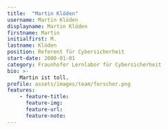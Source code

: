 ```yaml
---
title:  "Martin Klöden"
username: Martin Klöden
displayname: Martin Klöden
firstname: Martin
initialfirst: M.
lastname: Klöden
position: Referent für Cybersicherheit
start-date: 2000-01-01
category: Fraunhofer Lernlabor für Cybersicherheit
bio: >- 
    Martin ist toll.   
profile: assets/images/team/forscher.png
features:
    - feature-title: 
      feature-img: 
      feature-url: 
      feature-note: 
---
```

